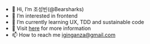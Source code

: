 - 👋 Hi, I’m 조성빈(@Bearsharks)
- 👀 I’m interested in frontend
- 🌱 I’m currently learning UX, TDD and sustainable code
- 💞️ Visit [here](https://bearsharks.github.io/portfolio/) for more information
- 📫 How to reach me [iginganza@gmail.com](mailto:iginganza@gmail.com)
